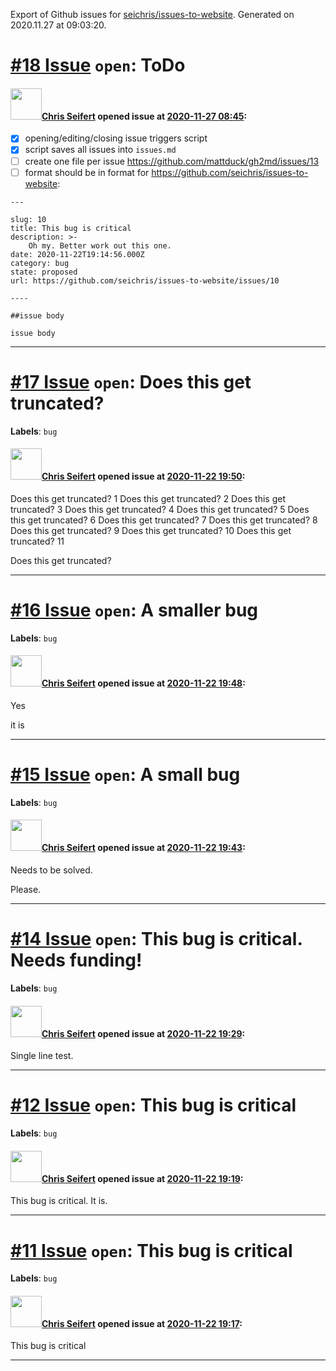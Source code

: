 Export of Github issues for [seichris/issues-to-website](https://github.com/seichris/issues-to-website). Generated on 2020.11.27 at 09:03:20.

# [\#18 Issue](https://github.com/seichris/issues-to-website/issues/18) `open`: ToDo

#### <img src="https://avatars0.githubusercontent.com/u/25006584?v=4" width="50">[Chris Seifert](https://github.com/seichris) opened issue at [2020-11-27 08:45](https://github.com/seichris/issues-to-website/issues/18):

- [x] opening/editing/closing issue triggers script
- [x] script saves all issues into `issues.md`
- [ ] create one file per issue https://github.com/mattduck/gh2md/issues/13
- [ ] format should be in format for https://github.com/seichris/issues-to-website:

```
---

slug: 10
title: This bug is critical
description: >-
    Oh my. Better work out this one.
date: 2020-11-22T19:14:56.000Z
category: bug
state: proposed
url: https://github.com/seichris/issues-to-website/issues/10

----

##issue body

issue body
```




-------------------------------------------------------------------------------

# [\#17 Issue](https://github.com/seichris/issues-to-website/issues/17) `open`: Does this get truncated?
**Labels**: `bug`


#### <img src="https://avatars0.githubusercontent.com/u/25006584?v=4" width="50">[Chris Seifert](https://github.com/seichris) opened issue at [2020-11-22 19:50](https://github.com/seichris/issues-to-website/issues/17):

Does this get truncated? 1 Does this get truncated? 2 Does this get truncated? 3 Does this get truncated? 4 Does this get truncated? 5 Does this get truncated? 6 Does this get truncated? 7 Does this get truncated? 8 Does this get truncated? 9 Does this get truncated? 10 Does this get truncated? 11


Does this get truncated?




-------------------------------------------------------------------------------

# [\#16 Issue](https://github.com/seichris/issues-to-website/issues/16) `open`: A smaller bug
**Labels**: `bug`


#### <img src="https://avatars0.githubusercontent.com/u/25006584?v=4" width="50">[Chris Seifert](https://github.com/seichris) opened issue at [2020-11-22 19:48](https://github.com/seichris/issues-to-website/issues/16):

Yes

it is




-------------------------------------------------------------------------------

# [\#15 Issue](https://github.com/seichris/issues-to-website/issues/15) `open`: A small bug
**Labels**: `bug`


#### <img src="https://avatars0.githubusercontent.com/u/25006584?v=4" width="50">[Chris Seifert](https://github.com/seichris) opened issue at [2020-11-22 19:43](https://github.com/seichris/issues-to-website/issues/15):

Needs to be solved.

Please.




-------------------------------------------------------------------------------

# [\#14 Issue](https://github.com/seichris/issues-to-website/issues/14) `open`: This bug is critical. Needs funding!
**Labels**: `bug`


#### <img src="https://avatars0.githubusercontent.com/u/25006584?v=4" width="50">[Chris Seifert](https://github.com/seichris) opened issue at [2020-11-22 19:29](https://github.com/seichris/issues-to-website/issues/14):

Single line test.




-------------------------------------------------------------------------------

# [\#12 Issue](https://github.com/seichris/issues-to-website/issues/12) `open`: This bug is critical
**Labels**: `bug`


#### <img src="https://avatars0.githubusercontent.com/u/25006584?v=4" width="50">[Chris Seifert](https://github.com/seichris) opened issue at [2020-11-22 19:19](https://github.com/seichris/issues-to-website/issues/12):

This bug is critical. It is.




-------------------------------------------------------------------------------

# [\#11 Issue](https://github.com/seichris/issues-to-website/issues/11) `open`: This bug is critical
**Labels**: `bug`


#### <img src="https://avatars0.githubusercontent.com/u/25006584?v=4" width="50">[Chris Seifert](https://github.com/seichris) opened issue at [2020-11-22 19:17](https://github.com/seichris/issues-to-website/issues/11):

This bug is critical




-------------------------------------------------------------------------------

